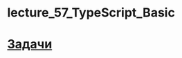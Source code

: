 # lecture_57_TypeScript_Basic
#  [Задачи ](https://github.com/schoolteacherMP/lecture_57_TypeScript_Basic/blob/main/tasks.md)    

